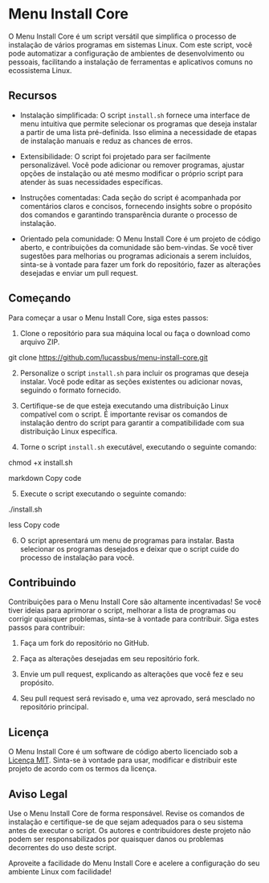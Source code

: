 # Menu Install Core

O Menu Install Core é um script versátil que simplifica o processo de instalação de vários programas em sistemas Linux. Com este script, você pode automatizar a configuração de ambientes de desenvolvimento ou pessoais, facilitando a instalação de ferramentas e aplicativos comuns no ecossistema Linux.

## Recursos

- Instalação simplificada: O script `install.sh` fornece uma interface de menu intuitiva que permite selecionar os programas que deseja instalar a partir de uma lista pré-definida. Isso elimina a necessidade de etapas de instalação manuais e reduz as chances de erros.

- Extensibilidade: O script foi projetado para ser facilmente personalizável. Você pode adicionar ou remover programas, ajustar opções de instalação ou até mesmo modificar o próprio script para atender às suas necessidades específicas.

- Instruções comentadas: Cada seção do script é acompanhada por comentários claros e concisos, fornecendo insights sobre o propósito dos comandos e garantindo transparência durante o processo de instalação.

- Orientado pela comunidade: O Menu Install Core é um projeto de código aberto, e contribuições da comunidade são bem-vindas. Se você tiver sugestões para melhorias ou programas adicionais a serem incluídos, sinta-se à vontade para fazer um fork do repositório, fazer as alterações desejadas e enviar um pull request.

## Começando

Para começar a usar o Menu Install Core, siga estes passos:

1. Clone o repositório para sua máquina local ou faça o download como arquivo ZIP.

git clone https://github.com/lucassbus/menu-install-core.git


2. Personalize o script `install.sh` para incluir os programas que deseja instalar. Você pode editar as seções existentes ou adicionar novas, seguindo o formato fornecido.

3. Certifique-se de que esteja executando uma distribuição Linux compatível com o script. É importante revisar os comandos de instalação dentro do script para garantir a compatibilidade com sua distribuição Linux específica.

4. Torne o script `install.sh` executável, executando o seguinte comando:

chmod +x install.sh

markdown
Copy code

5. Execute o script executando o seguinte comando:

./install.sh

less
Copy code

6. O script apresentará um menu de programas para instalar. Basta selecionar os programas desejados e deixar que o script cuide do processo de instalação para você.

## Contribuindo

Contribuições para o Menu Install Core são altamente incentivadas! Se você tiver ideias para aprimorar o script, melhorar a lista de programas ou corrigir quaisquer problemas, sinta-se à vontade para contribuir. Siga estes passos para contribuir:

1. Faça um fork do repositório no GitHub.

2. Faça as alterações desejadas em seu repositório fork.

3. Envie um pull request, explicando as alterações que você fez e seu propósito.

4. Seu pull request será revisado e, uma vez aprovado, será mesclado no repositório principal.

## Licença

O Menu Install Core é um software de código aberto licenciado sob a [Licença MIT](https://opensource.org/licenses/MIT). Sinta-se à vontade para usar, modificar e distribuir este projeto de acordo com os termos da licença.

## Aviso Legal

Use o Menu Install Core de forma responsável. Revise os comandos de instalação e certifique-se de que sejam adequados para o seu sistema antes de executar o script. Os autores e contribuidores deste projeto não podem ser responsabilizados por quaisquer danos ou problemas decorrentes do uso deste script.

Aproveite a facilidade do Menu Install Core e acelere a configuração do seu ambiente Linux com facilidade!
